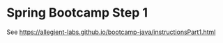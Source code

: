 # Spring Bootcamp Step 1

See https://allegient-labs.github.io/bootcamp-java/instructionsPart1.html
